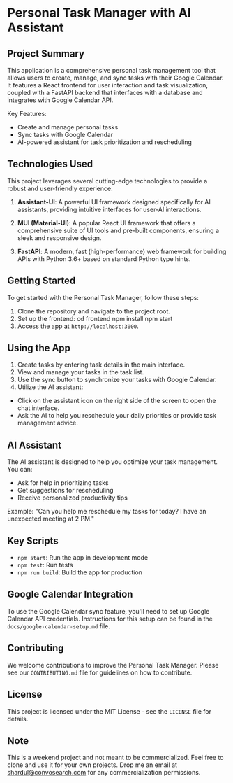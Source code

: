 # Personal Task Manager with AI Assistant

## Project Summary

This application is a comprehensive personal task management tool that allows users to create, manage, and sync tasks with their Google Calendar. It features a React frontend for user interaction and task visualization, coupled with a FastAPI backend that interfaces with a database and integrates with Google Calendar API.

Key Features:
- Create and manage personal tasks
- Sync tasks with Google Calendar
- AI-powered assistant for task prioritization and rescheduling

## Technologies Used

This project leverages several cutting-edge technologies to provide a robust and user-friendly experience:

1. **Assistant-UI**: A powerful UI framework designed specifically for AI assistants, providing intuitive interfaces for user-AI interactions.

2. **MUI (Material-UI)**: A popular React UI framework that offers a comprehensive suite of UI tools and pre-built components, ensuring a sleek and responsive design.

3. **FastAPI**: A modern, fast (high-performance) web framework for building APIs with Python 3.6+ based on standard Python type hints.

## Getting Started

To get started with the Personal Task Manager, follow these steps:

1. Clone the repository and navigate to the project root.
2. Set up the frontend:
   cd frontend
   npm install
   npm start
3. Access the app at `http://localhost:3000`.

## Using the App

1. Create tasks by entering task details in the main interface.
2. View and manage your tasks in the task list.
3. Use the sync button to synchronize your tasks with Google Calendar.
4. Utilize the AI assistant:
- Click on the assistant icon on the right side of the screen to open the chat interface.
- Ask the AI to help you reschedule your daily priorities or provide task management advice.

## AI Assistant

The AI assistant is designed to help you optimize your task management. You can:
- Ask for help in prioritizing tasks
- Get suggestions for rescheduling
- Receive personalized productivity tips

Example: "Can you help me reschedule my tasks for today? I have an unexpected meeting at 2 PM."

## Key Scripts

- `npm start`: Run the app in development mode
- `npm test`: Run tests
- `npm run build`: Build the app for production

## Google Calendar Integration

To use the Google Calendar sync feature, you'll need to set up Google Calendar API credentials. Instructions for this setup can be found in the `docs/google-calendar-setup.md` file.

## Contributing

We welcome contributions to improve the Personal Task Manager. Please see our `CONTRIBUTING.md` file for guidelines on how to contribute.

## License

This project is licensed under the MIT License - see the `LICENSE` file for details.

## Note
This is a weekend project and not meant to be commercialized. Feel free to clone and use it for your own projects. Drop me an email at shardul@convosearch.com for any commercialization permissions.
